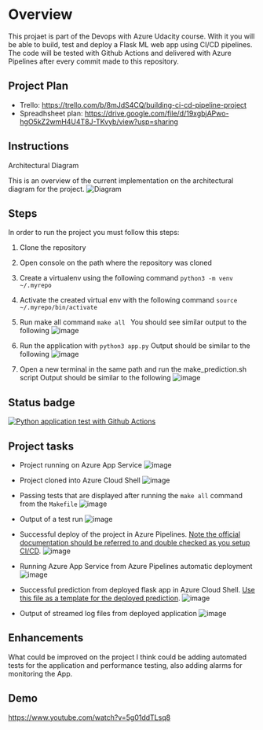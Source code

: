 # Overview
This projaet is part of the Devops with Azure Udacity course. With it you will be able to build, test and deploy a Flask ML web app using CI/CD pipelines. The code will be tested with Github Actions and delivered with Azure Pipelines after every commit made to this repository.


## Project Plan

* Trello: https://trello.com/b/8mJdS4CQ/building-ci-cd-pipeline-project
* Spreadhsheet plan: https://drive.google.com/file/d/19xgbjAPwo-hgO5kZ2wmH4U4T8J-TKvyb/view?usp=sharing

## Instructions

Architectural Diagram

This is an overview of the current implementation on the architectural diagram for the project.
![Diagram](https://user-images.githubusercontent.com/5282112/114551497-27056c80-9c6c-11eb-91ee-de98465c0466.png)


## Steps
In order to run the project you must follow this steps:

1. Clone the repository
2. Open console on the path where the repository was cloned
3. Create a virtualenv using the following command ```python3 -m venv ~/.myrepo```
4. Activate the created virtual env with the following command ```source ~/.myrepo/bin/activate```
5. Run make all command ```make all ``` 
You should see similar output to the following 
![image](https://user-images.githubusercontent.com/5282112/114554171-173b5780-9c6f-11eb-951d-16a7511682ce.png)

6. Run the application with ```python3 app.py```
Output should be similar to the following 
![image](https://user-images.githubusercontent.com/5282112/114554313-4225ab80-9c6f-11eb-94a7-50098eb76f66.png)
7. Open a new terminal in the same path and run the make_prediction.sh script
Output should be similar to the following
![image](https://user-images.githubusercontent.com/5282112/114554678-a8aac980-9c6f-11eb-80d5-79db441aca90.png)

## Status badge
[![Python application test with Github Actions](https://github.com/jplegorburu/CI_CD_Pipline_UdacityProject/actions/workflows/python-app.yml/badge.svg)](https://github.com/jplegorburu/CI_CD_Pipline_UdacityProject/actions/workflows/python-app.yml)

## Project tasks

* Project running on Azure App Service
![image](https://user-images.githubusercontent.com/5282112/114552070-d80c0700-9c6c-11eb-83e3-5da9360e5ac1.png)

* Project cloned into Azure Cloud Shell
![image](https://user-images.githubusercontent.com/5282112/114551766-8499b900-9c6c-11eb-9b3a-3f98c9484ece.png)

* Passing tests that are displayed after running the `make all` command from the `Makefile`
![image](https://user-images.githubusercontent.com/5282112/114551794-8b283080-9c6c-11eb-8d18-1f764e0403d9.png)

* Output of a test run
![image](https://user-images.githubusercontent.com/5282112/114551843-9a0ee300-9c6c-11eb-87ce-e6d3f96be42c.png)

* Successful deploy of the project in Azure Pipelines.  [Note the official documentation should be referred to and double checked as you setup CI/CD](https://docs.microsoft.com/en-us/azure/devops/pipelines/ecosystems/python-webapp?view=azure-devops).
![image](https://user-images.githubusercontent.com/5282112/114552230-0984d280-9c6d-11eb-912d-82d7bae47cf6.png)

* Running Azure App Service from Azure Pipelines automatic deployment
![image](https://user-images.githubusercontent.com/5282112/114552130-ed813100-9c6c-11eb-957e-d1d8abf81226.png)

* Successful prediction from deployed flask app in Azure Cloud Shell.  [Use this file as a template for the deployed prediction](https://github.com/udacity/nd082-Azure-Cloud-DevOps-Starter-Code/blob/master/C2-AgileDevelopmentwithAzure/project/starter_files/flask-sklearn/make_predict_azure_app.sh).
![image](https://user-images.githubusercontent.com/5282112/114552501-57013f80-9c6d-11eb-8c01-9586e488fed8.png)

* Output of streamed log files from deployed application
![image](https://user-images.githubusercontent.com/5282112/114552609-7304e100-9c6d-11eb-8cd0-cb3526128a10.png)

> 

## Enhancements

What could be improved on the project I think could be adding automated tests for the application and performance testing, also adding alarms for monitoring the App.

## Demo 

https://www.youtube.com/watch?v=5g01ddTLsq8


